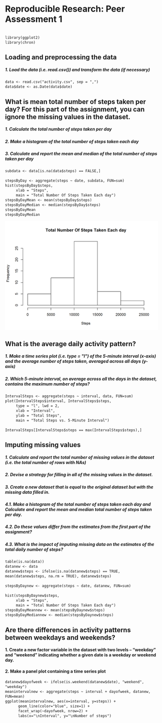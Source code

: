 # Reproducible Research: Peer Assessment 1

```{r}

library(ggplot2)
library(chron)
```

## Loading and preprocessing the data
##### 1. Load the data (i.e. read.csv()) and transform the data (if necessary)

```{r}
data <- read.csv("activity.csv", sep = ",")
data$date <- as.Date(data$date)
```

## What is mean total number of steps taken per day? For this part of the assignment, you can ignore the missing values in the dataset.
##### 1. Calculate the total number of steps taken per day
##### 2. Make a histogram of the total number of steps taken each day
##### 3. Calculate and report the mean and median of the total number of steps taken per day

```{r}
subdata <- data[is.na(data$steps) == FALSE,]

stepsByDay <- aggregate(steps ~ date, subdata, FUN=sum)
hist(stepsByDay$steps,  
     xlab = "Steps", 
     main = "Total Number Of Steps Taken Each day")
stepsByDayMean <- mean(stepsByDay$steps)
stepsByDayMedian <- median(stepsByDay$steps)
stepsByDayMean
stepsByDayMedian	
```
![plot of chunk pic1](/pic1.png)


## What is the average daily activity pattern?
##### 1. Make a time series plot (i.e. type = "l") of the 5-minute interval (x-axis) and the average number of steps taken, averaged across all days (y-axis)
##### 2. Which 5-minute interval, on average across all the days in the dataset, contains the maximum number of steps? 

```{r}
IntervalSteps <- aggregate(steps ~ interval, data, FUN=sum)
plot(IntervalSteps$interval, IntervalSteps$steps, 
     type = "l", lwd = 2,
     xlab = "Interval", 
     ylab = "Total Steps",
     main = "Total Steps vs. 5-Minute Interval")
	 
IntervalSteps[IntervalSteps$steps == max(IntervalSteps$steps),]
```


## Imputing missing values
##### 1. Calculate and report the total number of missing values in the dataset (i.e. the total number of rows with NAs)
##### 2. Devise a strategy for filling in all of the missing values in the dataset.
##### 3. Create a new dataset that is equal to the original dataset but with the missing data filled in.
##### 4.1. Make a histogram of the total number of steps taken each day and Calculate and report the mean and median total number of steps taken per day.
##### 4.2. Do these values differ from the estimates from the first part of the assignment?
##### 4.3. What is the impact of imputing missing data on the estimates of the total daily number of steps?

```{r}
table(is.na(data))
datanew <- data
datanew$steps <- ifelse(is.na(datanew$steps) == TRUE,  mean(datanew$steps, na.rm = TRUE), datanew$steps)

stepsByDaynew <- aggregate(steps ~ date, datanew, FUN=sum)

hist(stepsByDaynew$steps,  
     xlab = "Steps", 
     main = "Total Number Of Steps Taken Each day")
stepsByDayMeannew <- mean(stepsByDaynew$steps)
stepsByDayMediannew <- median(stepsByDaynew$steps)
```

## Are there differences in activity patterns between weekdays and weekends?
#### 1. Create a new factor variable in the dataset with two levels – “weekday” and “weekend” indicating whether a given date is a weekday or weekend day.
#### 2. Make a panel plot containing a time series plot

```{r}
datanew$dayofweek <- ifelse(is.weekend(datanew$date), "weekend", "weekday")
meanintervalnew <- aggregate(steps ~ interval + dayofweek, datanew, FUN=mean)
ggplot(meanintervalnew, aes(x=interval, y=steps)) + 
      geom_line(color="blue", size=1) + 
      facet_wrap(~dayofweek, nrow=2) +
      labs(x="\nInterval", y="\nNumber of steps")
```
